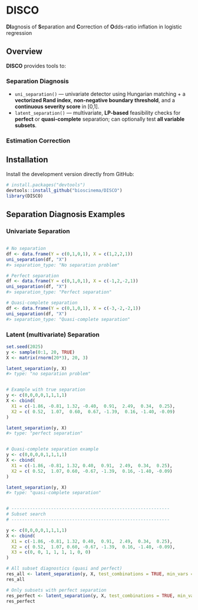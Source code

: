 # DISCO
**DI**agnosis of **S**eparation and **C**orrection of **O**dds-ratio inflation in logistic regression

## Overview
**DISCO** provides tools to:
### Separation Diagnosis
- `uni_separation()` — univariate detector using Hungarian matching + a **vectorized Rand index**, **non-negative boundary threshold**, and a **continuous severity score** in [0,1].
- `latent_separation()` — multivariate, **LP-based** feasibility checks for **perfect** or **quasi-complete** separation; can optionally test **all variable subsets**.

### Estimation Correction

## Installation
Install the development version directly from GitHub:
```r
# install.packages("devtools")
devtools::install_github("bioscinema/DISCO")
library(DISCO)
```

## Separation Diagnosis Examples

### Univariate Separation
```r

# No separation
df <- data.frame(Y = c(0,1,0,1), X = c(1,2,2,1))
uni_separation(df, "X")
#> separation_type: "No separation problem"

# Perfect separation
df <- data.frame(Y = c(0,1,0,1), X = c(-1,2,-2,1))
uni_separation(df, "X")
#> separation_type: "Perfect separation"

# Quasi-complete separation
df <- data.frame(Y = c(0,1,0,1), X = c(-3,-2,-2,1))
uni_separation(df, "X")
#> separation_type: "Quasi-complete separation"
```

### Latent (multivariate) Separation

```r
set.seed(2025)
y <- sample(0:1, 20, TRUE)
X <- matrix(rnorm(20*3), 20, 3)

latent_separation(y, X)
#> type: "no separation problem"


# Example with true separation
y <- c(0,0,0,0,1,1,1,1)
X <- cbind(
  X1 = c(-1.86, -0.81, 1.32, -0.40,  0.91,  2.49,  0.34,  0.25),
  X2 = c( 0.52,  1.07,  0.60,  0.67, -1.39,  0.16, -1.40, -0.09)
)

latent_separation(y, X)
#> type: "perfect separation"


# Quasi-complete separation example
y <- c(0,0,0,0,1,1,1,1)
X <- cbind(
  X1 = c(-1.86, -0.81, 1.32, 0.40,  0.91,  2.49,  0.34,  0.25),
  X2 = c( 0.52,  1.07, 0.60, -0.67, -1.39,  0.16, -1.40, -0.09)
)

latent_separation(y, X)
#> type: "quasi-complete separation"


# ------------------------------------------------------------
# Subset search
# ------------------------------------------------------------

y <- c(0,0,0,0,1,1,1,1)
X <- cbind(
  X1 = c(-1.86, -0.81, 1.32, 0.40,  0.91,  2.49,  0.34,  0.25),
  X2 = c( 0.52,  1.07, 0.60, -0.67, -1.39,  0.16, -1.40, -0.09),
  X3 = c(0, 0, 1, 1, 1, 1, 0, 0)
)

# All subset diagnostics (quasi and perfect)
res_all <- latent_separation(y, X, test_combinations = TRUE, min_vars = 2)
res_all

# Only subsets with perfect separation
res_perfect <- latent_separation(y, X, test_combinations = TRUE, min_vars = 2, only_perfect = TRUE)
res_perfect
```
